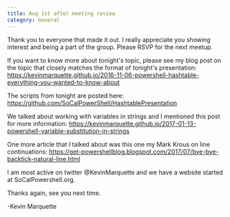 ```yaml
---
title: Aug 1st after meeting review
category: General
---
```


Thank you to everyone that made it out. I really appreciate you showing interest and being a part of the group. Please RSVP for the next meetup.

If you want to know more about tonight's topic, please see my blog post on the topic that closely matches the format of tonight's presentation: https://kevinmarquette.github.io/2016-11-06-powershell-hashtable-everything-you-wanted-to-know-about

The scripts from tonight are posted here: https://github.com/SoCalPowerShell/HashtablePresentation

We talked about working with variables in strings and I mentioned this post for more information: https://kevinmarquette.github.io/2017-01-13-powershell-variable-substitution-in-strings

One more article that I talked about was this one my Mark Krous on line continuations: https://get-powershellblog.blogspot.com/2017/07/bye-bye-backtick-natural-line.html

I am most active on twitter @KevinMarquette and we have a website started at SoCalPowershell.org.

Thanks again, see you next time.

-Kevin Marquette
